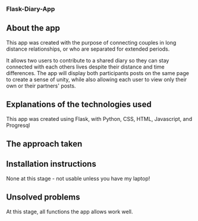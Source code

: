 ### Flask-Diary-App

## About the app
This app was created with the purpose of connecting couples in long distance relationships, or who are 
separated for extended periods. 

It allows two users to contribute to a shared diary so they can stay connected with each others lives despite their distance and time differences. The app will display both participants posts on the same page to create a sense of unity, while also allowing each user to view only their own or their partners' posts. 

## Explanations of the technologies used
This app was created using Flask, with Python, CSS, HTML, Javascript, and Progresql

## The approach taken


## Installation instructions
None at this stage - not usable unless you have my laptop!

## Unsolved problems
At this stage, all functions the app allows work well. 